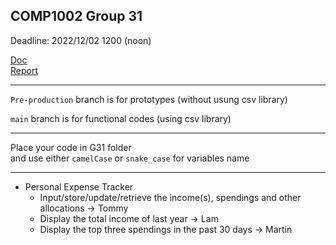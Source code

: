 ## COMP1002 Group 31
Deadline: 2022/12/02 1200 (noon)

[Doc](https://github.com/steve2130/COMP1002_Group_Project/blob/dd8b5d63e6e94bbf519e528142abe9ce572016a1/Project_Document.pdf)  
[Report](https://connectpolyu-my.sharepoint.com/:w:/g/personal/22083184d_connect_polyu_hk/EfduUk0wtUlHna9rDw2ZSH4BmKMvksEs1KVLkhPQFnKRBQ?e=bZnpQJ)
- - - 
`Pre-production` branch is for prototypes (without usung csv library)  

`main` branch is for functional codes (using csv library)
- - - 
Place your code in G31 folder  
and use either `camelCase` or `snake_case` for variables name
- - - 
+ Personal Expense Tracker  
    + Input/store/update/retrieve the income(s), spendings and other allocations -> Tommy  
    + Display the total income of last year -> Lam  
    + Display the top three spendings in the past 30 days -> Martin  
